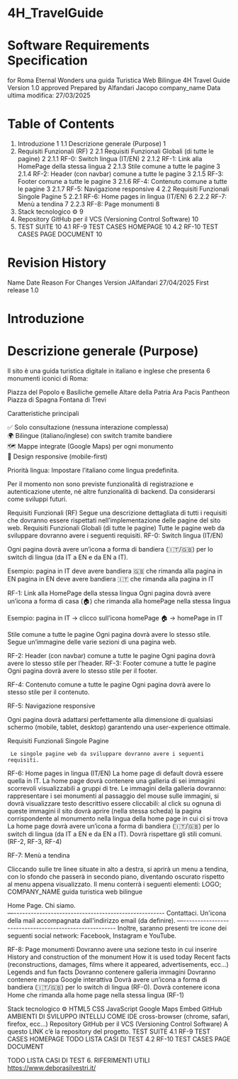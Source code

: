 # 4H_TravelGuide


# Software Requirements Specification
for
Roma Eternal Wonders 
 una guida Turistica Web Bilingue
4H Travel Guide
Version 1.0 approved
Prepared by Alfandari Jacopo
company_name
Data ultima modifica: 27/03/2025


# Table of Contents
1. Introduzione	1
1.1 Descrizione generale (Purpose)	1
2. Requisiti Funzionali (RF)	2
2.1 Requisiti Funzionali Globali (di tutte le pagine)	2
2.1.1 RF-0: Switch lingua (IT/EN)	2
2.1.2 RF-1: Link alla HomePage della stessa lingua	2
2.1.3 Stile comune a tutte le pagine	3
2.1.4 RF-2: Header (con navbar) comune a tutte le pagine	3
2.1.5 RF-3: Footer comune a tutte le pagine	3
2.1.6 RF-4: Contenuto comune a tutte le pagine	3
2.1.7 RF-5: Navigazione responsive	4
2.2 Requisiti Funzionali Singole Pagine	5
2.2.1 RF-6: Home pages in lingua (IT/EN)	6
2.2.2 RF-7:  Menù a tendina	7
2.2.3 RF-8: Page monumenti	8
3. Stack tecnologico ⚙️	9
4. Repository GitHub per il VCS (Versioning Control Software)	10
5. TEST SUITE	10
4.1 RF-9 TEST CASES HOMEPAGE	10
4.2 RF-10 TEST CASES PAGE DOCUMENT	10


# Revision History
Name
Date
Reason For Changes
Version
JAlfandari
27/04/2025
First release
1.0












# Introduzione
# Descrizione generale (Purpose)
Il sito è una guida turistica digitale in italiano e inglese che presenta 6 monumenti iconici di Roma:

Piazza del Popolo e Basiliche gemelle 
Altare della Patria 
Ara Pacis 
Pantheon 
Piazza di Spagna 
Fontana di Trevi 


Caratteristiche principali 

✅ Solo consultazione (nessuna interazione complessa)  
🌍 Bilingue (italiano/inglese) con switch tramite bandiere  
🗺️ Mappe integrate (Google Maps) per ogni monumento  
📱 Design responsive (mobile-first)  

Priorità lingua: Impostare l’italiano come lingua predefinita.

Per il momento non sono previste funzionalità di registrazione e autenticazione utente, né altre funzionalità di backend.  Da considerarsi come sviluppi futuri.

















Requisiti Funzionali (RF)
Segue una descrizione dettagliata di tutti i requisiti che dovranno essere rispettati nell’implementazione delle pagine del sito web.
Requisiti Funzionali Globali (di tutte le pagine)
Tutte le pagine web da sviluppare dovranno avere i seguenti requisiti.
RF-0: Switch lingua (IT/EN) 

Ogni pagina dovrà avere un’icona a forma di bandiera (🇮🇹/🇬🇧) per lo switch di lingua (da IT a EN e da EN a IT).

Esempio:
pagina in IT deve avere bandiera 🇬🇧 che rimanda alla pagina in EN
pagina in EN deve avere bandiera 🇮🇹 che rimanda alla pagina in IT

RF-1: Link alla HomePage della stessa lingua 
Ogni pagina dovrà avere un’icona a forma di casa (🏠) che rimanda alla homePage nella stessa lingua

Esempio: 
 pagina in IT → clicco sull’icona homePage 🏠 → homePage in IT









Stile comune a tutte le pagine 
Ogni pagina dovrà avere lo stesso stile. 
Segue un’immagine delle varie sezioni di una pagina web.

RF-2: Header (con navbar) comune a tutte le pagine
Ogni pagina dovrà avere lo stesso stile per l’header.
RF-3: Footer comune a tutte le pagine
Ogni pagina dovrà avere lo stesso stile per il footer.

RF-4: Contenuto comune a tutte le pagine
Ogni pagina dovrà avere lo stesso stile per il contenuto. 

RF-5: Navigazione responsive

 Ogni pagina dovrà adattarsi perfettamente alla dimensione di qualsiasi schermo (mobile, tablet, desktop) garantendo una user-experience ottimale.

























Requisiti Funzionali Singole Pagine

     Le singole pagine web da sviluppare dovranno avere i seguenti requisiti.
RF-6: Home pages in lingua (IT/EN) 
La home page di default dovrà essere quella in IT.
 La home page dovrà contenere una galleria di sei immagini scorrevoli visualizzabili a gruppi di tre.
Le immagini della galleria dovranno:
rappresentare i sei monumenti 
al passaggio del mouse sulle immagini, si dovrà visualizzare testo descrittivo
essere cliccabili: al click su ognuna di queste immagini il sito dovrà aprire (nella stessa scheda) la pagina corrispondente al monumento nella lingua della home page in cui ci si trova
La home page dovrà avere un’icona a forma di bandiera (🇮🇹/🇬🇧) per lo switch di lingua (da IT a EN e da EN a IT).
Dovrà rispettare gli stili comuni. (RF-2, RF-3, RF-4)

RF-7: 	Menù a tendina 


Cliccando sulle tre linee situate in alto a destra, si aprirà un menu a tendina, con lo sfondo che passerà in secondo piano, diventando oscurato rispetto al menu appena visualizzato. Il menu conterrà i seguenti elementi:
	LOGO; COMPANY_NAME
     guida turistica web bilingue

Home Page.
Chi siamo.  
—-----------------------------------------------------
Contattaci.
Un'icona della mail accompagnata dall'indirizzo email (da definire).
—------------------------------------------------------
Inoltre, saranno presenti tre icone dei seguenti social network: Facebook, Instagram e YouTube.



RF-8: Page monumenti
Dovranno avere una sezione testo in cui inserire
History and construction of the monument
How it is used today
Recent facts (reconstructions, damages, films where it appeared, advertisements, ecc...)                                   
Legends and fun facts
Dovranno contenere galleria immagini
Dovranno contenere mappa Google interattiva
Dovrà avere un’icona a forma di bandiera (🇮🇹/🇬🇧) per lo switch di lingua (RF-0).
Dovrà contenere icona Home che rimanda alla home page nella stessa lingua (RF-1)







Stack tecnologico ⚙️
HTML5
CSS
JavaScript
Google Maps Embed
GitHub
AMBIENTI DI SVILUPPO
INTELLIJ COME IDE
cross-browser (chrome, safari, firefox, ecc…)
Repository GitHub per il VCS (Versioning Control Software)
A questo LINK c’è la repository del progetto.
TEST SUITE
4.1 RF-9 TEST CASES HOMEPAGE
TODO LISTA CASI DI TEST
4.2 RF-10 TEST CASES PAGE DOCUMENT

TODO LISTA CASI DI TEST
6. RIFERIMENTI UTILI
https://www.deborasilvestri.it/








